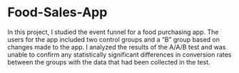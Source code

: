 # Food-Sales-App

In this project, I studied the event funnel for a food purchasing app. The users for the app included two control groups and a “B” group based on changes made to the app. I analyzed the results of the A/A/B test and was unable to confirm any statistically significant differences in conversion rates between the groups with the data that had been collected in the test.
